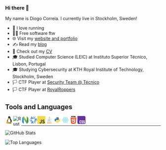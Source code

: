 ### Hi there 👋

My name is Diogo Correia. I currently live in Stockholm, Sweden!

- 🏃 I love running
- 👨‍💻 Free software ftw
- 🌐 Visit my [website and portfolio][website]
- ✍️ Read my [blog][blog]
- 📜 Check out my [CV][cv]
- 🎓 Studied Computer Science (LEIC) at Instituto Superior Técnico, Lisbon, Portugal
- 🎓 Studying Cybersecurity at KTH Royal Institute of Technology, Stockholm, Sweden
- 🏳️ CTF Player at [Security Team @ Técnico](https://sectt.github.io)
- 🏳️ CTF Player at [RoyalRoppers](https://royalroppers.team/)

## Tools and Languages

[<img align="left" alt="Linux" width="26px" src="https://raw.githubusercontent.com/github/explore/b4afce4b084ef4c8563626815737f17882a795b9/topics/linux/linux.png" />][github]
[<img align="left" alt="Rust" width="26px" src="https://raw.githubusercontent.com/rust-lang/rust-artwork/bf0b3272f9ba8d22f7fd45e408496d05621b3b5c/logo/rust-logo-64x64.png" />][github]
[<img align="left" alt="Neovim" width="26px" src="https://raw.githubusercontent.com/github/explore/b4afce4b084ef4c8563626815737f17882a795b9/topics/neovim/neovim.png" />][github]
[<img align="left" alt="Nix" width="26px" src="https://raw.githubusercontent.com/github/explore/b4afce4b084ef4c8563626815737f17882a795b9/topics/nix/nix.png" />][github]
[<img align="left" alt="JavaScript" width="26px" src="https://raw.githubusercontent.com/github/explore/b4afce4b084ef4c8563626815737f17882a795b9/topics/javascript/javascript.png" />][github]
[<img align="left" alt="Java" width="26px" src="https://raw.githubusercontent.com/github/explore/b4afce4b084ef4c8563626815737f17882a795b9/topics/java/java.png" />][github]
[<img align="left" alt="Python" width="26px" src="https://raw.githubusercontent.com/github/explore/b4afce4b084ef4c8563626815737f17882a795b9/topics/python/python.png" />][github]
[<img align="left" alt="React" width="26px" src="https://raw.githubusercontent.com/github/explore/b4afce4b084ef4c8563626815737f17882a795b9/topics/react/react.png" />][github]
[<img align="left" alt="HTML5" width="26px" src="https://raw.githubusercontent.com/github/explore/b4afce4b084ef4c8563626815737f17882a795b9/topics/html/html.png" />][github]
[<img align="left" alt="CSS3" width="26px" src="https://raw.githubusercontent.com/github/explore/b4afce4b084ef4c8563626815737f17882a795b9/topics/css/css.png" />][github]

<br />

---

![GitHub Stats](https://github-readme-stats.vercel.app/api?username=diogotcorreia&show_icons=true&bg_color=30,e96443,904e95&title_color=fff&text_color=fff&icon_color=fff&count_private=true)

![Top Languages](https://github-readme-stats.vercel.app/api/top-langs/?username=diogotcorreia&theme=nord&count_private=true&hide=Jupyter%20Notebook)

[github]: https://github.com/diogotcorreia
[website]: https://diogotc.com
[blog]: https://diogotc.com/blog
[cv]: https://cv.diogotc.com
